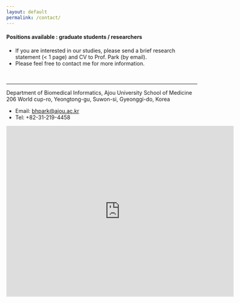 ```yaml
---
layout: default
permalink: /contact/
---
```




#### Positions available : graduate students / researchers

* If you are interested in our studies, please send a brief research statement (< 1 page) and CV to Prof. Park (by email). 
* Please feel free to contact me for more information.
<br>

----

Department of Biomedical Informatics, Ajou University School of Medicine <br>
206 World cup-ro, Yeongtong-gu, Suwon-si, Gyeonggi-do, Korea

* Email: [bhpark@ajou.ac.kr](bhpark@ajou.ac.kr)<br>
* Tel: +82-31-219-4458<br>

<div class="gmap">
<iframe src="https://www.google.com/maps/embed?pb=!1m18!1m12!1m3!1d3174.577524593268!2d127.04553045116594!3d37.28144417975343!2m3!1f0!2f0!3f0!3m2!1i1024!2i768!4f13.1!3m3!1m2!1s0x357b5bfa3f5911ef%3A0x14c57a2c95d27207!2z7JWE7KO864yA7ZWZ6rWQIO2ZjeyerOq0gA!5e0!3m2!1sko!2skr!4v1596613329276!5m2!1sko!2skr" width="600" height="450" frameborder="0" style="border:0;" allowfullscreen="" aria-hidden="false" tabindex="0"></iframe>
</div>
